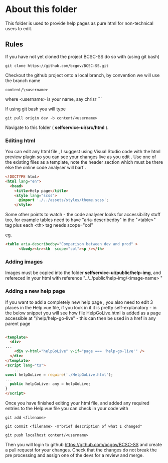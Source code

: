 # About this folder
This folder is used to provide help pages as pure html for non-technical users to edit.

## Rules 
If you have not yet cloned the project BCSC-SS do so with (using git bash)

``` git clone https://github.com/bcgov/BCSC-SS.git ```


Checkout the github project onto a local branch, by convention we will use the branch name

``` content/\<username> ```

 where \<username> is your name, say chrisr ```


If using git bash you will type

```git pull origin dev -b content/<username>```

Navigate to this folder ( **selfservice-ui/src/html**  ). 

### Editing html
You can edit any html file , I suggest using Visual Studio code with the html preview plugin so you can see your changes live as you edit . Use one of the existing files as a template, note the header section which must be there else the online code analyser will barf .
``` html
<!DOCTYPE html>
<html lang="en">
  <head>
    <title>Help page</title>
    <style lang="scss">
      @import './../assets/styles/theme.scss';
    </style>
```
Some other points to watch - the code analyser looks for accessibility stuff too, for example tables need to have "aria-describedby" in the "\<table>"  tag plus each \<th> tag needs scope="col" 

eg.
``` html
<table aria-describedby="Comparison between dev and prod" >
      <tbody><tr><th  scope="col"><p /></th>
```
### Adding images

Images must be copied into the folder **selfservice-ui/public/help-img**, and refereced in your html with reference "../../public/help-img/\<image-name> "

### Adding a new help page

If you want to add a completely new help page , you also need to edit 3 places in the Help.vue file, if you look in it it is pretty self-explanatory - in the below snippet you will see how file HelpGoLive.html is added as a page accessible at  "/help/help-go-live" - this can then be used in a href in any parent page 

``` html

<template>
  <div>
...
    <div v-html="helpGoLive" v-if="page === 'help-go-live'" />
  </div>
</template>
<script lang="ts">
    ...
const helpGoLive = require('./HelpGoLive.html');
...
  public helpGoLive: any = helpGoLive;
}
</script>
```

Once you have finished editing your html file, and added any required entries to the Help.vue file you can check in your code with 

``` git add <filename> ```

```git commit <filename> -m"brief description of what I changed" ```

```git push localhost content/<username>  ```

Then you will login to github https://github.com/bcgov/BCSC-SS and create a pull request for your changes. Check that the changes do not  break the pre processing and assign one of the devs for a review and merge. 








